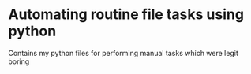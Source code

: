 # Automating routine file tasks using python
Contains my python files for performing manual tasks which were legit boring
